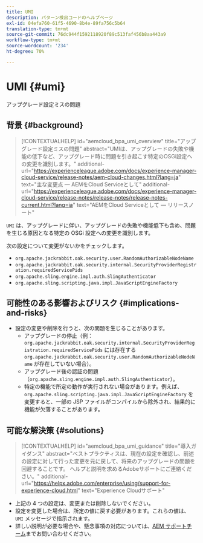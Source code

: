 ```yaml
---
title: UMI
description: パターン検出コードのヘルプページ
exl-id: 04efa760-61f5-4690-8b4e-89fa756c5b64
translation-type: tm+mt
source-git-commit: 76dc944f1592118920f89c513faf456b8aa443a9
workflow-type: tm+mt
source-wordcount: '234'
ht-degree: 70%

---
```


# UMI {#umi}

アップグレード設定ミスの問題

## 背景 {#background}

>[!CONTEXTUALHELP]
>id="aemcloud_bpa_umi_overview"
>title="アップグレード設定ミスの問題"
>abstract="UMIは、アップグレードの失敗や機能の低下など、アップグレード時に問題を引き起こす特定のOSGi設定への変更を識別します。"
>additional-url="https://experienceleague.adobe.com/docs/experience-manager-cloud-service/release-notes/aem-cloud-changes.html?lang=ja" text="主な変更点 — AEMをCloud Serviceとして"
>additional-url="https://experienceleague.adobe.com/docs/experience-manager-cloud-service/release-notes/release-notes/release-notes-current.html?lang=ja" text="AEMをCloud Serviceとして — リリースノート"

`UMI` は、アップグレードに伴い、アップグレードの失敗や機能低下も含め、問題を生じる原因となる特定の OSGi 設定への変更を識別します。

次の設定について変更がないかをチェックします。
* `org.apache.jackrabbit.oak.security.user.RandomAuthorizableNodeName`
* `org.apache.jackrabbit.oak.security.internal.SecurityProviderRegistration.requiredServicePids`
* `org.apache.sling.engine.impl.auth.SlingAuthenticator`
* `org.apache.sling.scripting.java.impl.JavaScriptEngineFactory`

## 可能性のある影響およびリスク {#implications-and-risks}

* 設定の変更や削除を行うと、次の問題を生じることがあります。
   * アップグレードの停止（例：`org.apache.jackrabbit.oak.security.internal.SecurityProviderRegistration.requiredServicePids` には存在する `org.apache.jackrabbit.oak.security.user.RandomAuthorizableNodeName` が存在していない場合）。
   * アップグレード後の認証の問題（`org.apache.sling.engine.impl.auth.SlingAuthenticator`）。
   * 特定の機能で所定の動作が実行されない場合があります。例えば、`org.apache.sling.scripting.java.impl.JavaScriptEngineFactory` を変更すると、一部の JSP ファイルがコンパイルから除外され、結果的に機能が欠落することがあります。

## 可能な解決策 {#solutions}

>[!CONTEXTUALHELP]
>id="aemcloud_bpa_umi_guidance"
>title="導入ガイダンス"
>abstract="ベストプラクティスは、現在の設定を確認し、前述の設定に対して行った変更を元に戻して、将来のアップグレードの問題を回避することです。 ヘルプと説明を求めるAdobeサポートにご連絡ください。"
>additional-url="https://helpx.adobe.com/enterprise/using/support-for-experience-cloud.html" text="Experience Cloudサポート"

* 上記の 4 つの設定は、変更または削除しないでください。
* 設定を変更した場合は、所定の値に戻す必要があります。これらの値は、`UMI` メッセージで指示されます。
* 詳しい説明が必要な場合や、懸念事項の対応については、[AEM サポートチーム](https://helpx.adobe.com/jp/enterprise/using/support-for-experience-cloud.html)までお問い合わせください。
